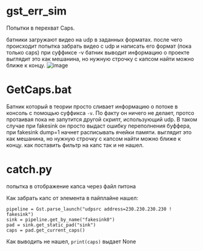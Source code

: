 # gst_err_sim
Попытки в перехват Caps.

батники загружают видео на udp в заданных форматах. после чего происходит попытка забрать видео
с udp и написать его формат (пока только caps) при суффиксе -v батник выводит информацию о проекте
выглядит это как мешанина, но нужную строчку с капсом найти можно ближе к концу.
![image](https://imgur.com/a/SZV0lK5)
# GetCaps.bat
Батник который в теории просто сливает информацию о потоке в консоль с помощью суффикса `-v`.
По факту он ничего не делает, протсо протаивая пока не запутится другой скрипт, использующий udp.
В таком случае при fakesink он просто выдаст ошибку переполнения буффера, при fakesink dump=1 начнет расписывать ячейки памяти.
выглядит это как мешанина, но нужную строчку с капсом найти можно ближе к концу.
как поставить фильтр на капс так и не нашел.
# catch.py
попытка в отображение капса через файл питона

Как забрать капс от элемента в пайплайне нашел:
```
pipeline = Gst.parse_launch("udpsrc address=230.230.230.230 ! fakesink")
sink = pipeline.get_by_name("fakesink0")
pad = sink.get_static_pad("sink")
caps = pad.get_current_caps()

```
Как выводить не нашел, `print(caps)` выдает None